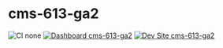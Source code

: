 # cms-613-ga2

![CI none](https://img.shields.io/badge/ci-none-orange.svg)
[![Dashboard cms-613-ga2](https://img.shields.io/badge/dashboard-cms_613_ga2-yellow.svg)](https://dashboard.pantheon.io/sites/af488e4b-b1ad-4479-8eaa-48f6e1cacff7#dev/code)
[![Dev Site cms-613-ga2](https://img.shields.io/badge/site-cms_613_ga2-blue.svg)](http://dev-cms-613-ga2.pantheonsite.io/)